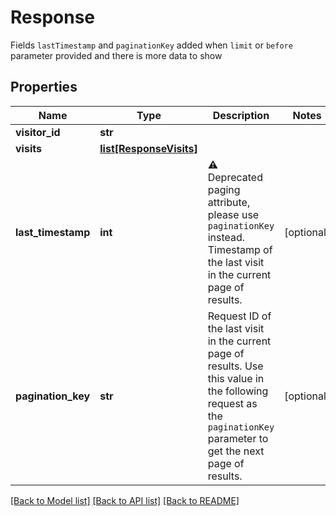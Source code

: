 # Response
Fields `lastTimestamp` and `paginationKey` added when `limit` or `before` parameter provided and there is more data to show


## Properties
Name | Type | Description | Notes
------------ | ------------- | ------------- | -------------
**visitor_id** | **str** |  | 
**visits** | [**list[ResponseVisits]**](ResponseVisits.md) |  | 
**last_timestamp** | **int** | ⚠️ Deprecated paging attribute, please use `paginationKey` instead. Timestamp of the last visit in the current page of results.  | [optional] 
**pagination_key** | **str** | Request ID of the last visit in the current page of results. Use this value in the following request as the `paginationKey` parameter to get the next page of results. | [optional] 

[[Back to Model list]](../README.md#documentation-for-models) [[Back to API list]](../README.md#documentation-for-api-endpoints) [[Back to README]](../README.md)

